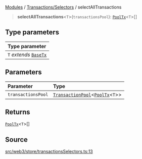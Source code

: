 [Modules](../../../README.md) / [Transactions/Selectors](../README.md) / selectAllTransactions

> **selectAllTransactions**\<`T`\>(`transactionsPool`): [`PoolTx`](../../Slice/type-aliases/PoolTx.md)\<`T`\>[]

## Type parameters

| Type parameter |
| :------ |
| `T` *extends* [`BaseTx`](../../../TransactionAdapters/types/type-aliases/BaseTx.md) |

## Parameters

| Parameter | Type |
| :------ | :------ |
| `transactionsPool` | [`TransactionPool`](../../Slice/type-aliases/TransactionPool.md)\<[`PoolTx`](../../Slice/type-aliases/PoolTx.md)\<`T`\>\> |

## Returns

[`PoolTx`](../../Slice/type-aliases/PoolTx.md)\<`T`\>[]

## Source

[src/web3/store/transactionsSelectors.ts:13](https://github.com/bgd-labs/fe-shared/blob/9fba57060d0d09d18d0564e6f8921c7206d93e88/src/web3/store/transactionsSelectors.ts#L13)
